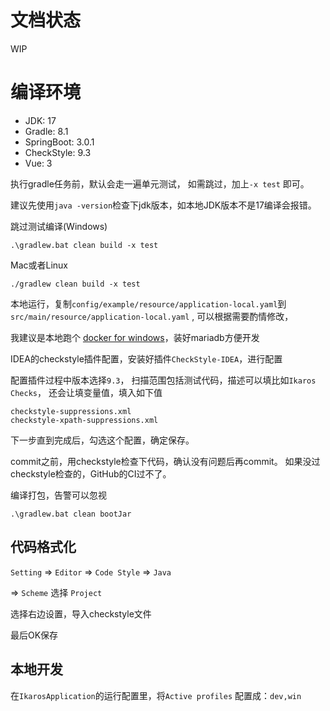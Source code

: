 # 文档状态
WIP
# 编译环境

- JDK: 17
- Gradle: 8.1
- SpringBoot: 3.0.1
- CheckStyle: 9.3
- Vue: 3

执行gradle任务前，默认会走一遍单元测试， 如需跳过，加上`-x test` 即可。

建议先使用`java -version`检查下jdk版本，如本地JDK版本不是17编译会报错。

跳过测试编译(Windows)

```
.\gradlew.bat clean build -x test
```

Mac或者Linux

```
./gradlew clean build -x test
```

本地运行，复制`config/example/resource/application-local.yaml`到`src/main/resource/application-local.yaml`
, 可以根据需要酌情修改，

我建议是本地跑个 [docker for windows](https://docs.docker.com/desktop/install/windows-install/)，装好mariadb方便开发

IDEA的checkstyle插件配置，安装好插件`CheckStyle-IDEA`，进行配置

配置插件过程中版本选择`9.3`，
扫描范围包括测试代码，描述可以填比如`Ikaros Checks`，
还会让填变量值，填入如下值

```text
checkstyle-suppressions.xml
checkstyle-xpath-suppressions.xml
```
下一步直到完成后，勾选这个配置，确定保存。

commit之前，用checkstyle检查下代码，确认没有问题后再commit。
如果没过checkstyle检查的，GitHub的CI过不了。

编译打包，告警可以忽视

```text
.\gradlew.bat clean bootJar
```

## 代码格式化

`Setting` => `Editor` => `Code Style` => `Java`

=> `Scheme` 选择 `Project`

选择右边设置，导入checkstyle文件

最后OK保存

## 本地开发
在`IkarosApplication`的运行配置里，将`Active profiles` 配置成：`dev,win`